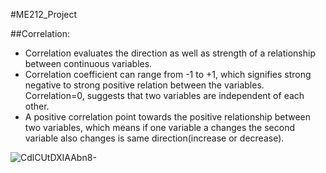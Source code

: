  #ME212_Project

##Correlation: 
- Correlation evaluates the direction as well as strength of a relationship between continuous variables. 
- Correlation coefficient can range from -1 to +1, which signifies strong negative to strong positive relation between the variables. Correlation=0, suggests that two variables are independent of each other. 
- A positive correlation point towards the positive relationship between two variables, which means if one variable a changes the second variable also changes is same direction(increase or decrease).


![CdlCUtDXIAAbn8-](https://user-images.githubusercontent.com/84660318/178160190-86482b08-64da-4dc1-b291-ff1e3a023bc1.jpg)
